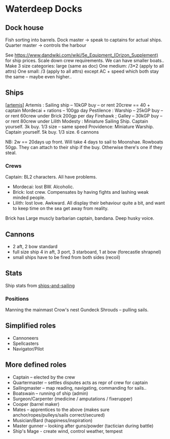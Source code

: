 # Waterdeep Docks

## Dock house
Fish sorting into barrels.
Dock master -> speak to captains for actual ships.
Quarter master -> controls the harbour

See https://www.dandwiki.com/wiki/5e_Equipment_(Orizon_Supplement) for ship prices.
Scale down crew requirements. We can have smaller boats..
Make 3 size categories: large (same as doc)
One medium: /3*2 (apply to all attrs)
One small: /3 (apply to all attrs)
except AC + speed which both stay the same – maybe even higher..

## Ships
[[artemis]] Artemis : Sailing ship – 10kGP buy – or rent 20crew == 40 + captain Mordecai + rations – 100gp day
Pestilence : Warship – 25kGP buy – or rent 60crew under Brick 200gp per day
Firehawk ; Galley – 30kGP buy – or rent 80crew under Lilith
Modesty : Miniature Sailing Ship. Captain yourself. 3k buy. 1/3 size – same speed
Providence: Miniature Warship. Captain yourself. 5k buy. 1/3 size. 6 cannons

NB: 2w == 20days up front. Will take 4 days to sail to Moonshae.
Rowboats 50gp. They can attach to their ship if the buy.
Otherwise there's one if they steal.

### Crews
Captain: BL2 characters. All have problems.
- Mordecai: lost BW. Alcoholic.
- Brick: lost crew. Compensates by having fights and lashing weak minded people.
- Lilith: lost love. Awkward.
All display their behaviour quite a bit, and want to keep time on the sea get away from reality.

Brick has Large muscly barbarian captain, bandana. Deep husky voice.

## Cannons
- 2 aft, 2 bow standard
- full size ship 4 in aft, 3 port, 3 starboard, 1 at bow (forecastle shrapnel)
- small ships have to be fired from both sides (recoil)

## Stats
Ship stats from [ships-and-sailing](https://www.5esrd.com/gamemastering/ships-and-sailing/)

### Positions
Manning the mainmast
Crow's nest
Gundeck
Shrouds – pulling sails.

## Simplified roles
- Cannoneers
- Spellcasters
- Navigator/Pilot

## More defined roles
- Captain – elected by the crew
- Quartermaster – settles disputes acts as repr of crew for captain
- Sailingmaster – map reading, navigating, commanding for sails..
- Boatswain – running of ship (admin)
- Surgeon/Carpenter (medicine / amputations / fixerupper)
- Cooper (barrel maker)
- Mates – apprentices to the above (makes sure anchor/ropes/pulleys/sails correct/secured)
- Musician/Bard (happiness/inspiration)
- Master gunner – looking after guns/powder (tactician during battle)
- Ship's Mage - create wind, control weather, tempest

[//begin]: # "Autogenerated link references for markdown compatibility"
[artemis]: ../seaofbones/artemis "Artemis"
[//end]: # "Autogenerated link references"
